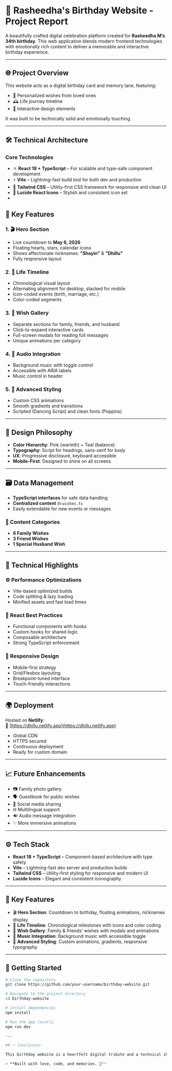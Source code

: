 # 🎉 Rasheedha's Birthday Website - Project Report

A beautifully crafted digital celebration platform created for **Rasheedha M’s 34th birthday**. This web application blends modern frontend technologies with emotionally rich content to deliver a memorable and interactive birthday experience.

---

## 🌐 Project Overview

This website acts as a digital birthday card and memory lane, featuring:
- 💌 Personalized wishes from loved ones  
- 🕰️ Life journey timeline  
- 🎨 Interactive design elements  

It was built to be technically solid and emotionally touching.

---

## 🛠️ Technical Architecture

### Core Technologies
- ⚛️ **React 18 + TypeScript** – For scalable and type-safe component development  
- ⚡ **Vite** – Lightning-fast build tool for both dev and production  
- 💅 **Tailwind CSS** – Utility-first CSS framework for responsive and clean UI  
- 🎨 **Lucide React Icons** – Stylish and consistent icon set
- 

## 🌟 Key Features

### 1. 🎬 Hero Section
- Live countdown to **May 6, 2026**
- Floating hearts, stars, calendar icons  
- Shows affectionate nicknames: **"Shayin"** & **"Dhillu"**  
- Fully responsive layout

### 2. 🧭 Life Timeline
- Chronological visual layout  
- Alternating alignment for desktop, stacked for mobile  
- Icon-coded events (birth, marriage, etc.)  
- Color-coded segments

### 3. 💌 Wish Gallery
- Separate sections for family, friends, and husband  
- Click-to-expand interactive cards  
- Full-screen modals for reading full messages  
- Unique animations per category

### 4. 🎵 Audio Integration
- Background music with toggle control  
- Accessible with ARIA labels  
- Music control in header

### 5. 💫 Advanced Styling
- Custom CSS animations  
- Smooth gradients and transitions  
- Scripted (Dancing Script) and clean fonts (Poppins)

---

## 🎨 Design Philosophy

- **Color Hierarchy**: Pink (warmth) + Teal (balance)  
- **Typography**: Script for headings, sans-serif for body  
- **UX**: Progressive disclosure, keyboard accessible  
- **Mobile-First**: Designed to shine on all screens  

---

## 🗃️ Data Management

- **TypeScript interfaces** for safe data handling  
- **Centralized content** in `wishes.ts`  
- Easily extendable for new events or messages  

### 💬 Content Categories
- **6 Family Wishes**  
- **3 Friend Wishes**  
- **1 Special Husband Wish**

---

## 🚀 Technical Highlights

### ⚙️ Performance Optimizations
- Vite-based optimized builds  
- Code splitting & lazy loading  
- Minified assets and fast load times

### 🧩 React Best Practices
- Functional components with hooks  
- Custom hooks for shared logic  
- Composable architecture  
- Strong TypeScript enforcement

### 📱 Responsive Design
- Mobile-first strategy  
- Grid/Flexbox layouting  
- Breakpoint-tuned interface  
- Touch-friendly interactions  

---

## 🌍 Deployment

Hosted on **Netlify**:  
🔗 [https://dhillu.netlify.app](https://dhillu.netlify.app)

- Global CDN  
- HTTPS secured  
- Continuous deployment  
- Ready for custom domain

---

## 📈 Future Enhancements

- 📷 Family photo gallery  
- 🗣️ Guestbook for public wishes  
- 🔗 Social media sharing  
- 🌐 Multilingual support  
- 🔊 Audio message integration  
- ✨ More immersive animations  

---


## ⚙️ Tech Stack

- **React 18 + TypeScript** – Component-based architecture with type safety
- **Vite** – Lightning-fast dev server and production builds
- **Tailwind CSS** – Utility-first styling for responsive and modern UI
- **Lucide Icons** – Elegant and consistent iconography

---

## 🌟 Key Features

- 🎬 **Hero Section**: Countdown to birthday, floating animations, nicknames display  
- 🧭 **Life Timeline**: Chronological milestones with icons and color coding  
- 💌 **Wish Gallery**: Family & friends' wishes with modals and animations  
- 🎵 **Music Integration**: Background music with accessible toggle  
- 💅 **Advanced Styling**: Custom animations, gradients, responsive typography

---

## 🚀 Getting Started

```bash
# Clone the repository
git clone https://github.com/your-username/birthday-website.git

# Navigate to the project directory
cd birthday-website

# Install dependencies
npm install

# Run the app locally
npm run dev

---

## ✅ Conclusion

This birthday website is a heartfelt digital tribute and a technical showcase rolled into one. It combines elegant design with modern frontend engineering to deliver a truly memorable experience.

> **Built with love, code, and memories. 💖**
